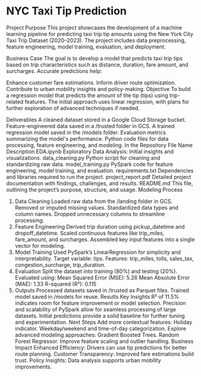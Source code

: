 # NYC Taxi Tip Prediction
Project Purpose
This project showcases the development of a machine learning pipeline for predicting taxi trip tip amounts using the New York City Taxi Trip Dataset (2020–2023). The project includes data preprocessing, feature engineering, model training, evaluation, and deployment.

Business Case
The goal is to develop a model that predicts taxi trip tips based on trip characteristics such as distance, duration, fare amount, and surcharges. Accurate predictions help:

Enhance customer fare estimations.
Inform driver route optimization.
Contribute to urban mobility insights and policy-making.
Objective
To build a regression model that predicts the amount of the tip (tips) using trip-related features. The initial approach uses linear regression, with plans for further exploration of advanced techniques if needed.

Deliverables
A cleaned dataset stored in a Google Cloud Storage bucket.
Feature-engineered data saved in a /trusted folder in GCS.
A trained regression model saved in the /models folder.
Evaluation metrics summarizing the model's performance.
Python code files for data processing, feature engineering, and modeling.
In the Repository
File Name	Description
EDA.ipynb	Exploratory Data Analysis: Initial insights and visualizations.
data_cleaning.py	Python script for cleaning and standardizing raw data.
model_training.py	PySpark code for feature engineering, model training, and evaluation.
requirements.txt	Dependencies and libraries required to run the project.
project_report.pdf	Detailed project documentation with findings, challenges, and results.
README.md	This file, outlining the project’s purpose, structure, and usage.
Modeling Process
1. Data Cleaning
Loaded raw data from the /landing folder in GCS.
Removed or imputed missing values.
Standardized data types and column names.
Dropped unnecessary columns to streamline processing.
2. Feature Engineering
Derived trip duration using pickup_datetime and dropoff_datetime.
Scaled continuous features like trip_miles, fare_amount, and surcharges.
Assembled key input features into a single vector for modeling.
3. Model Training
Used PySpark’s LinearRegression for simplicity and interpretability.
Target variable: tips.
Features: trip_miles, tolls, sales_tax, congestion_surcharge, trip_duration.
4. Evaluation
Split the dataset into training (80%) and testing (20%).
Evaluated using:
Mean Squared Error (MSE): 5.26
Mean Absolute Error (MAE): 1.33
R-squared (R²): 0.115
5. Outputs
Processed datasets saved in /trusted as Parquet files.
Trained model saved in /models for reuse.
Results
Key Insights
R² of 11.5% indicates room for feature improvement or model selection.
Precision and scalability of PySpark allow for seamless processing of large datasets.
Initial predictions provide a solid baseline for further tuning and experimentation.
Next Steps
Add more contextual features:
Holiday indicator.
Weekday/weekend and time-of-day categorization.
Explore advanced modeling approaches:
Gradient Boosted Trees.
Random Forest Regressor.
Improve feature scaling and outlier handling.
Business Impact
Enhanced Efficiency: Drivers can use tip predictions for better route planning.
Customer Transparency: Improved fare estimations build trust.
Policy Insights: Data analysis supports urban mobility improvements.
